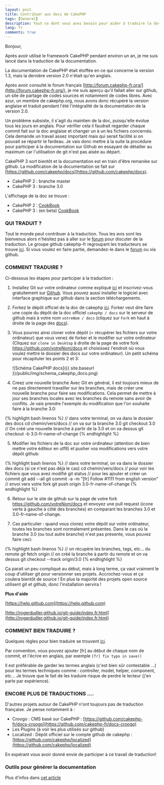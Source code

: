 ```yaml
---
layout: post
title: Contribuer aux docs de CakePHP
tags: [General]
description: Tout ce dont vous avez besoin pour aider à traduire la documentation de CakePHP
lang: fr
comments: true
---
```


Bonjour,

Après avoir utilisé le framework CakePHP pendant environ un an, je me suis lancé dans la traduction de la documentation.

La documentation de CakePHP était étoffée en ce qui concerne la version 1.3, mais la dernière version 2.0 n'était qu'en anglais.

Après avoir consulté le forum français [http://forum.cakephp-fr.org/](http://forum.cakephp-fr.org/), je me suis aperçu qu'il fallait aller sur github, un site de partage de codes sources et notamment de codes libres. Avec azur, un membre de cakephp.org, nous avons donc récupéré la version anglaise et traduit pendant l'été l'intégralité de la documentation de la version 2.0.

Un problème subsiste, il s'agit du maintien de la doc, puisqu'elle évolue tous les jours en anglais. Pour vérifier cela il faudrait regarder chaque commit fait sur la doc anglaise et changer un à un les fichiers concernés. Cela demande un travail assez important mais qui serait facilité si on pouvait se répartir le fardeau. Je vais donc mettre à la suite la procédure pour participer à la documentation sur Github en essayant de détailler au maximum car l'utilisation de git n'est pas aisée au départ.

CakePHP 3 sort bientôt et la documentation est en train d'être remaniée sur github. La modification de la documentation se fait sur [https://github.com/cakephp/docs](https://github.com/cakephp/docs).

* CakePHP 2 : branche master
* CakePHP 3 : branche 3.0

L'affichage de la doc se trouve :

* CakePHP 2 : [CookBook](http://book.cakephp.org/2.0/fr/index.html)
* CakePHP 3 : (en beta) [CookBook](http://book.cakephp.org/3.0/fr/index.html)

### QUI TRADUIT ?

Tout le monde peut contribuer à la traduction. Tous les avis sont les bienvenus alors n'hésitez pas à aller sur le [forum](http://forum.cakephp-fr.org/viewforum.php?id=14) pour discuter de la traduction.
Le groupe github cakephp-fr regroupant les traducteurs se trouve [ici](https://github.com/cakephp-fr). Si vous voulez en faire partie, demandez-le dans le [forum](http://forum.cakephp-fr.org/viewforum.php?id=14) ou via github.

### COMMENT TRADUIRE ?

Ci-dessous les étapes pour participer à la traduction :

1. Installez Git sur votre ordinateur comme expliqué [ici](http://git-scm.com/book/fr/D%C3%A9marrage-rapide-Installation-de-Git) et inscrivez-vous gratuitement sur [Github](https://github.com/signup/free). Vous pouvez aussi installer le logiciel avec interface graphique sur github dans la section téléchargements.

2. Forkez le dépôt officiel de la doc de cakephp [ici](https://github.com/cakephp/docs). Forker veut dire faire une copie du dépôt de la doc officiel `cakephp / docs` sur le serveur de github mais à votre nom `votreNom / docs` (cliquez sur `Fork` en haut à droite de la page des [docs](https://github.com/cakephp/docs)).

3. Vous pourrez ainsi cloner votre dépôt (= récupérer les fichiers sur votre ordinateur) que vous venez de forker et le modifier sur votre ordinateur (Cliquez sur `clone in Desktop` à droite de la page de votre fork https://github.com/votreNom/docs et choisissez l'endroit où vous voulez mettre le dossier des docs sur votre ordinateur).
   Un petit schéma pour récapituler les points 2 et 3:

   ![Schéma CakePHP docs]({{ site.baseurl }}/public/img/schema_cakephp_docs.png)

4. Creez une nouvelle branche
Avec Git en général, il est toujours mieux de ne pas directement travailler sur les branches, mais de créer une nouvelle branche pour faire ses modifications. Cela permet de mettre à jour ses branches locales avec les branches du remote sans avoir de conflits.
Je vais prendre l'exemple du modification que l'on souhaite faire à la branche 3.0:

{% highlight bash linenos %}
// dans votre terminal, on va dans le dossier des docs
cd chemin/vers/docs
// on va sur la branche 3.0
git checkout 3.0
// On créé une nouvelle branche à partir de la 3.0 et on va dessus
git checkout -b 3.0-fr-name-of-change
{% endhighlight %}

5. Modifier les fichiers de la doc sur votre ordinateur (attention de bien mettre votre éditeur en utf8) et pusher vos modifications vers votre dépôt github:

{% highlight bash linenos %}
// dans votre terminal, on va dans le dossier des docs (si ce n'est pas déjà le cas)
cd chemin/vers/docs
// pour voir les fichiers que vous avez modifié
git status
// pour les ajouter et créer un commit
git add --all
git commit -a -m "[fr] Follow #1111 from english version"
// envoi vers votre fork
git push origin 3.0-fr-name-of-change
{% endhighlight %}

6. Retour sur le site de github sur la page de votre fork https://github.com/votreNom/docs et envoyez une pull request (icone verte à gauche à côté des branches) en comparant les branches 3.0 et 3.0-fr-name-of-change.

7. Cas particulier : quand vous clonez votre dépôt sur votre ordinateur, toutes les branches sont normalement présentes. Dans le cas où la branche 3.0 (ou tout autre branche) n'est pas présente, vous pouvez faire ceci:

{% highlight bash linenos %}
// on récupère les branches, tags, etc... du remote
git fetch origin
// on créé la branche à partir du remote et on va dessus
git checkout --track origin/3.0
{% endhighlight %}

Ça parait un peu compliqué au début, mais à long terme, ça vaut vraiment le coup d'utiliser git pour versionner ses projets. Accrochez-vous et ça coulera bientôt de source ! En plus la majorité des projets open source utilisent git et github, donc l'installation servira !

**Plus d'aide**

[https://help.github.com](https://help.github.com)

[http://rogerdudler.github.io/git-guide/index.fr.html](http://rogerdudler.github.io/git-guide/index.fr.html)

### COMMENT BIEN TRADUIRE ?

Quelques règles pour bien traduire se trouvent [ici](http://book.cakephp.org/3.0/fr/contributing/documentation.html).

Par convention, vous pouvez ajouter [fr] au début de chaque nom de commit, et l'écrire en anglais, par exemple `[fr] fix typo in save()`

Il est préférable de garder les termes anglais (c'est bien sûr contestable ...) pour les termes techniques comme : controller, model, helper, component, etc... Je trouve que le fait de les traduire risque de perdre le lecteur (j'en parle par expérience).

### ENCORE PLUS DE TRADUCTIONS ....

D'autres projets autour de CakePHP n'ont toujours pas de traduction française. Je pense notamment à :

* Croogo : CMS basé sur CakePHP : [https://github.com/cakephp-fr/docs-croogo](https://github.com/cakephp-fr/docs-croogo)
* Les Plugins (à voir les plus utilisés sur github)
* Localized : Dépôt officiel sur le compte github de cakephp : [https://github.com/cakephp/localized](https://github.com/cakephp/localized)

En espérant vous avoir donné envie de participer à ce travail de traduction!

### Outils pour générer la documentation

Plus d'infos dans [cet article](http://cake17.github.io/2014/11/04/sphinx.html)
